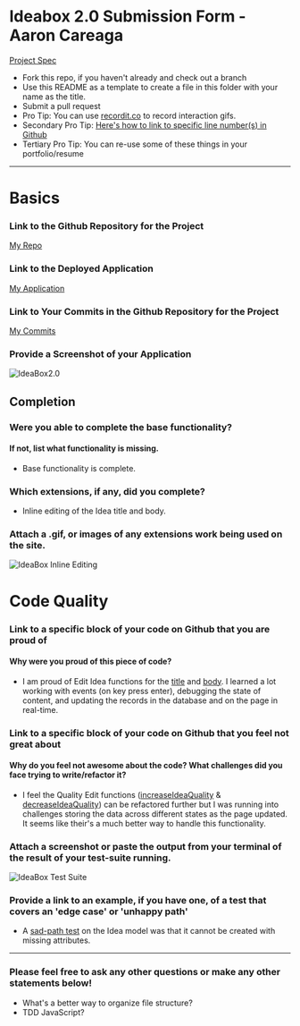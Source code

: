 # Ideabox 2.0 Submission Form - Aaron Careaga
[Project Spec](https://github.com/turingschool/curriculum/blob/master/source/projects/revenge_of_idea_box.markdown)

* Fork this repo, if you haven't already and check out a branch
* Use this README as a template to create a file in this folder with your name as the title.
* Submit a pull request
* Pro Tip: You can use [recordit.co](http://recordit.co/) to record interaction gifs.
* Secondary Pro Tip: [Here's how to link to specific line number(s) in Github](http://stackoverflow.com/questions/23821235/how-to-link-to-specific-line-number-on-github)
* Tertiary Pro Tip: You can re-use some of these things in your portfolio/resume

------

# Basics

### Link to the Github Repository for the Project
[My Repo](https://github.com/acareaga/ideabox-2.0)

### Link to the Deployed Application
[My Application](https://ideabox-2.herokuapp.com/)

### Link to Your Commits in the Github Repository for the Project
[My Commits](https://github.com/acareaga/ideabox-2.0/commits/master)

### Provide a Screenshot of your Application
![IdeaBox2.0](http://www.aaroncareaga.com/wp-content/uploads/2016/02/Screen-Shot-2016-02-04-at-12.15.32-AM.png)

## Completion

### Were you able to complete the base functionality?
#### If not, list what functionality is missing.
* Base functionality is complete.

### Which extensions, if any, did you complete?
* Inline editing of the Idea title and body.

### Attach a .gif, or images of any extensions work being used on the site.
![IdeaBox Inline Editing](http://www.aaroncareaga.com/wp-content/uploads/2016/02/Screen-Shot-2016-02-03-at-10.26.37-PM.png)

# Code Quality

### Link to a specific block of your code on Github that you are proud of
#### Why were you proud of this piece of code?
* I am proud of Edit Idea functions for the [title](https://github.com/acareaga/ideabox-2.0/blob/master/app/assets/javascripts/edit_idea.js#L1-L20) and [body](https://github.com/acareaga/ideabox-2.0/blob/master/app/assets/javascripts/edit_idea.js#L22-L41). I learned a lot working with events (on key press enter), debugging the state of content, and updating the records in the database and on the page in real-time.

### Link to a specific block of your code on Github that you feel not great about
#### Why do you feel not awesome about the code? What challenges did you face trying to write/refactor it?
* I feel the Quality Edit functions ([increaseIdeaQuality](https://github.com/acareaga/ideabox-2.0/blob/master/app/assets/javascripts/edit_quality.js#L13-L30) & [decreaseIdeaQuality](https://github.com/acareaga/ideabox-2.0/blob/master/app/assets/javascripts/edit_quality.js#L32-L49)) can be refactored further but I was running into challenges storing the data across different states as the page updated. It seems like their's a much better way to handle this functionality.

### Attach a screenshot or paste the output from your terminal of the result of your test-suite running.
![IdeaBox Test Suite](http://www.aaroncareaga.com/wp-content/uploads/2016/02/Screen-Shot-2016-02-04-at-8.39.49-AM.png)
### Provide a link to an example, if you have one, of a test that covers an 'edge case' or 'unhappy path'
* A [sad-path test](https://github.com/acareaga/ideabox-2.0/blob/master/spec/models/idea_spec.rb#L20-L25) on the Idea model was that it cannot be created with missing attributes.

-----

### Please feel free to ask any other questions or make any other statements below!
* What's a better way to organize file structure?
* TDD JavaScript?
